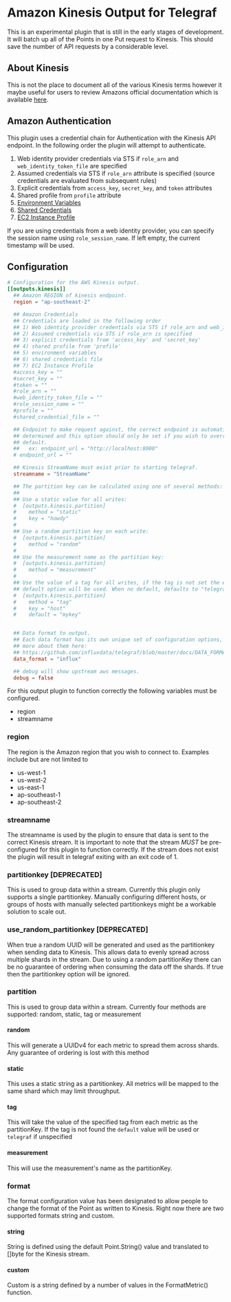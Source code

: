 # Amazon Kinesis Output for Telegraf

This is an experimental plugin that is still in the early stages of development. It will batch up all of the Points
in one Put request to Kinesis. This should save the number of API requests by a considerable level.

## About Kinesis

This is not the place to document all of the various Kinesis terms however it
maybe useful for users to review Amazons official documentation which is available
[here](http://docs.aws.amazon.com/kinesis/latest/dev/key-concepts.html).

## Amazon Authentication

This plugin uses a credential chain for Authentication with the Kinesis API endpoint. In the following order the plugin
will attempt to authenticate.

1. Web identity provider credentials via STS if `role_arn` and `web_identity_token_file` are specified
1. Assumed credentials via STS if `role_arn` attribute is specified (source credentials are evaluated from subsequent rules)
1. Explicit credentials from `access_key`, `secret_key`, and `token` attributes
1. Shared profile from `profile` attribute
1. [Environment Variables](https://github.com/aws/aws-sdk-go/wiki/configuring-sdk#environment-variables)
1. [Shared Credentials](https://github.com/aws/aws-sdk-go/wiki/configuring-sdk#shared-credentials-file)
1. [EC2 Instance Profile](http://docs.aws.amazon.com/AWSEC2/latest/UserGuide/iam-roles-for-amazon-ec2.html)

If you are using credentials from a web identity provider, you can specify the session name using `role_session_name`. If
left empty, the current timestamp will be used.

## Configuration

```toml
# Configuration for the AWS Kinesis output.
[[outputs.kinesis]]
  ## Amazon REGION of kinesis endpoint.
  region = "ap-southeast-2"

  ## Amazon Credentials
  ## Credentials are loaded in the following order
  ## 1) Web identity provider credentials via STS if role_arn and web_identity_token_file are specified
  ## 2) Assumed credentials via STS if role_arn is specified
  ## 3) explicit credentials from 'access_key' and 'secret_key'
  ## 4) shared profile from 'profile'
  ## 5) environment variables
  ## 6) shared credentials file
  ## 7) EC2 Instance Profile
  #access_key = ""
  #secret_key = ""
  #token = ""
  #role_arn = ""
  #web_identity_token_file = ""
  #role_session_name = ""
  #profile = ""
  #shared_credential_file = ""

  ## Endpoint to make request against, the correct endpoint is automatically
  ## determined and this option should only be set if you wish to override the
  ## default.
  ##   ex: endpoint_url = "http://localhost:8000"
  # endpoint_url = ""

  ## Kinesis StreamName must exist prior to starting telegraf.
  streamname = "StreamName"

  ## The partition key can be calculated using one of several methods:
  ##
  ## Use a static value for all writes:
  #  [outputs.kinesis.partition]
  #    method = "static"
  #    key = "howdy"
  #
  ## Use a random partition key on each write:
  #  [outputs.kinesis.partition]
  #    method = "random"
  #
  ## Use the measurement name as the partition key:
  #  [outputs.kinesis.partition]
  #    method = "measurement"
  #
  ## Use the value of a tag for all writes, if the tag is not set the empty
  ## default option will be used. When no default, defaults to "telegraf"
  #  [outputs.kinesis.partition]
  #    method = "tag"
  #    key = "host"
  #    default = "mykey"


  ## Data format to output.
  ## Each data format has its own unique set of configuration options, read
  ## more about them here:
  ## https://github.com/influxdata/telegraf/blob/master/docs/DATA_FORMATS_OUTPUT.md
  data_format = "influx"

  ## debug will show upstream aws messages.
  debug = false
```

For this output plugin to function correctly the following variables must be configured.

* region
* streamname

### region

The region is the Amazon region that you wish to connect to. Examples include but are not limited to

* us-west-1
* us-west-2
* us-east-1
* ap-southeast-1
* ap-southeast-2

### streamname

The streamname is used by the plugin to ensure that data is sent to the correct Kinesis stream. It is important to
note that the stream *MUST* be pre-configured for this plugin to function correctly. If the stream does not exist the
plugin will result in telegraf exiting with an exit code of 1.

### partitionkey [DEPRECATED]

This is used to group data within a stream. Currently this plugin only supports a single partitionkey.
Manually configuring different hosts, or groups of hosts with manually selected partitionkeys might be a workable
solution to scale out.

### use_random_partitionkey [DEPRECATED]

When true a random UUID will be generated and used as the partitionkey when sending data to Kinesis. This allows data to evenly spread across multiple shards in the stream. Due to using a random partitionKey there can be no guarantee of ordering when consuming the data off the shards.
If true then the partitionkey option will be ignored.

### partition

This is used to group data within a stream. Currently four methods are supported: random, static, tag or measurement

#### random

This will generate a UUIDv4 for each metric to spread them across shards.
Any guarantee of ordering is lost with this method

#### static

This uses a static string as a partitionkey.
All metrics will be mapped to the same shard which may limit throughput.

#### tag

This will take the value of the specified tag from each metric as the partitionKey.
If the tag is not found the `default` value will be used or `telegraf` if unspecified

#### measurement

This will use the measurement's name as the partitionKey.

### format

The format configuration value has been designated to allow people to change the format of the Point as written to
Kinesis. Right now there are two supported formats string and custom.

#### string

String is defined using the default Point.String() value and translated to []byte for the Kinesis stream.

#### custom

Custom is a string defined by a number of values in the FormatMetric() function.
